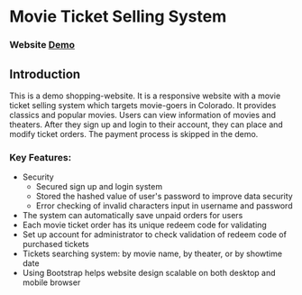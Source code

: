 # Movie Ticket Selling System
### Website [Demo](https://goo.gl/YtvD3M)
## Introduction
This is a demo shopping-website. It is a responsive website with a movie ticket selling system which targets movie-goers in Colorado. It provides classics and popular movies. Users can view information of movies and theaters. After they sign up and login to their account, they can place and modify ticket orders. The payment process is skipped in the demo.


### Key Features:
* Security
	* Secured sign up and login system
	* Stored the hashed value of user's password to improve data security
	* Error checking of invalid characters input in username and password
* The system can automatically save unpaid orders for users
* Each movie ticket order has its unique redeem code for validating
* Set up account for administrator to check validation of redeem code of purchased tickets
* Tickets searching system: by movie name, by theater, or by showtime date
* Using Bootstrap helps website design scalable on both desktop and mobile browser
